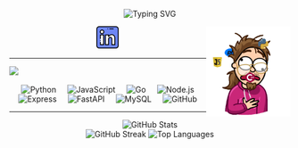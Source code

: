 <!--💬 TYPING SVG GREETING -->



<p align="center">
  <img src="https://readme-typing-svg.demolab.com?font=Fira+Code&weight=500&size=22&duration=2000&pause=500&color=27ae60&center=true&vCenter=true&width=600&lines=Hello,+I'm+Pranesh!;" alt="Typing SVG"/>
</p>

<img align="right" width="30%" src="Programming.gif">

<!--🌐 Social Media -->
<p align="center">
  <a href="https://www.linkedin.com/in/pranesh-raghu"><img src="https://raw.githubusercontent.com/8bithemant/8bithemant/master/linkedin.png" width="40"/></a>
</p>

---
<!--🛠️ Languages & Tools-->
  <img src = "https://media2.giphy.com/media/QssGEmpkyEOhBCb7e1/giphy.gif?cid=ecf05e47a0n3gi1bfqntqmob8g9aid1oyj2wr3ds3mg700bl&rid=giphy.gif" width = "25">

<p align="center">
  <img alt="Python" src="https://techstack-generator.vercel.app/python-icon.svg" width="50" style="margin:0 8px;" />
  <img alt="JavaScript" src="https://techstack-generator.vercel.app/js-icon.svg" width="50" style="margin:0 8px;" />
  <img alt="Go" src="https://skillicons.dev/icons?i=go" width="50" style="margin:0 8px;" />
  <img alt="Node.js" src="https://skillicons.dev/icons?i=nodejs" width="50" style="margin:0 8px;" />
  <img alt="Express" src="https://skillicons.dev/icons?i=express" width="50" style="margin:0 8px;" />
  <img alt="FastAPI" src="https://skillicons.dev/icons?i=fastapi" width="50" style="margin:0 8px;" />
  <img alt="MySQL" src="https://techstack-generator.vercel.app/mysql-icon.svg" width="50" style="margin:0 8px;" />
  <img alt="GitHub" src="https://skillicons.dev/icons?i=github" width="50" style="margin:0 8px;" />
</p>

---
<!-- 💻 GitHub Stats & Streak -->
<p align="center">
  <img 
    src="https://gh-readme-profile.vercel.app/api?username=Pranesh-Raghu&theme=github_dark_tritanopia&border_radius=15&hide_border=true&bg_color=0D1117" 
    alt="GitHub Stats"
  />
  <br>
  <img 
    src="https://streak-stats.demolab.com?user=Pranesh-Raghu&theme=github-dark-blue&hide_border=true&background=0D1117" 
    alt="GitHub Streak"
  />
  <img 
    src="https://github-readme-stats.vercel.app/api/top-langs/?username=Pranesh-Raghu&theme=github_dark&hide_border=true&bg_color=0D1117&layout=compact&langs_count=5" 
    alt="Top Languages"
  />
</p>


